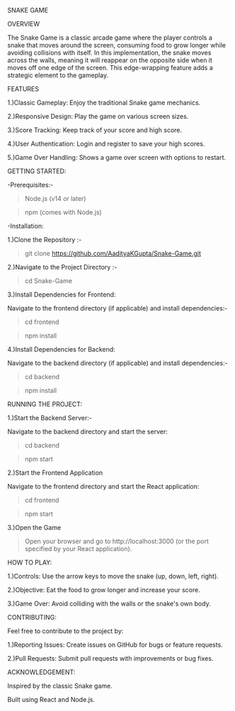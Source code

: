 SNAKE GAME

OVERVIEW

The Snake Game is a classic arcade game where the player controls a snake that moves around the screen, consuming food to grow longer while avoiding collisions with itself. In this implementation, the snake moves across the walls, meaning it will reappear on the opposite side when it moves off one edge of the screen. This edge-wrapping feature adds a strategic element to the gameplay.


FEATURES

1.)Classic Gameplay: Enjoy the traditional Snake game mechanics.

2.)Responsive Design: Play the game on various screen sizes.

3.)Score Tracking: Keep track of your score and high score.

4.)User Authentication: Login and register to save your high scores.

5.)Game Over Handling: Shows a game over screen with options to restart.


GETTING STARTED:

-Prerequisites:-

>Node.js (v14 or later)

>npm (comes with Node.js)

-Installation:

1.)Clone the Repository :- 

>git clone https://github.com/AadityaKGupta/Snake-Game.git

2.)Navigate to the Project Directory :-

>cd Snake-Game

3.)Install Dependencies for Frontend:

Navigate to the frontend directory (if applicable) and install dependencies:- 

>cd frontend

>npm install

4.)Install Dependencies for Backend:

Navigate to the backend directory (if applicable) and install dependencies:-

>cd backend

>npm install


RUNNING THE PROJECT:

1.)Start the Backend Server:-

Navigate to the backend directory and start the server:

>cd backend

>npm start

2.)Start the Frontend Application

Navigate to the frontend directory and start the React application:

>cd frontend

>npm start

3.)Open the Game

>Open your browser and go to http://localhost:3000 (or the port specified by your React application).

HOW TO PLAY:

1.)Controls: Use the arrow keys to move the snake (up, down, left, right).

2.)Objective: Eat the food to grow longer and increase your score.

3.)Game Over: Avoid colliding with the walls or the snake's own body.


CONTRIBUTING:

Feel free to contribute to the project by:

1.)Reporting Issues: Create issues on GitHub for bugs or feature requests.

2.)Pull Requests: Submit pull requests with improvements or bug fixes.


ACKNOWLEDGEMENT:

Inspired by the classic Snake game.

Built using React and Node.js.
